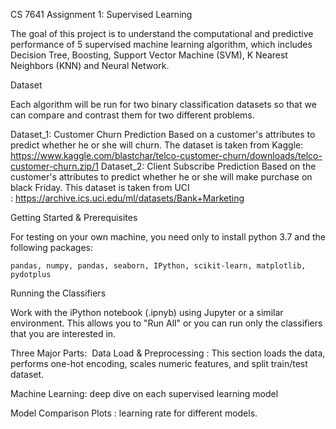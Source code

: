 CS 7641 Assignment 1: Supervised Learning


The goal of this project is to understand the computational and predictive performance of 5 supervised machine learning algorithm, which includes Decision Tree, Boosting, Support Vector Machine (SVM), K Nearest Neighbors (KNN) and Neural Network. 

Dataset

Each algorithm will be run for two binary classification datasets so that we can compare and contrast them for two different problems.

Dataset_1: Customer Churn Prediction
                  Based on a customer's attributes to predict whether he or she will churn.
                  The dataset is taken from Kaggle: https://www.kaggle.com/blastchar/telco-customer-churn/downloads/telco-customer-churn.zip/1
Dataset_2: Client Subscribe Prediction 
                 Based on the customer's attributes to predict whether he or she will make purchase on black Friday.
                 This dataset is taken from UCI : https://archive.ics.uci.edu/ml/datasets/Bank+Marketing

Getting Started & Prerequisites

For testing on your own machine, you need only to install python 3.7 and the following packages:

	pandas, numpy, pandas, seaborn, IPython, scikit-learn, matplotlib, pydotplus

Running the Classifiers

Work with the iPython notebook (.ipnyb) using Jupyter or a similar environment. This allows you to "Run All" or you can run only the classifiers that you are interested in.


Three Major Parts: 
Data Load & Preprocessing : This section loads the data, performs one-hot encoding, scales numeric features, and split train/test dataset.

Machine Learning: deep dive on each supervised learning model

Model Comparison Plots : learning rate for different models.
